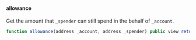 #### allowance

Get the amount that `_spender` can still spend in the behalf of `_account`.

``` js
function allowance(address _account, address _spender) public view returns (uint256 leftToWithdraw)
```
